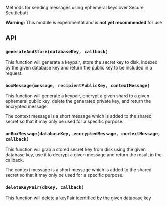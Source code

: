 
Methods for sending messages using ephemeral keys over Secure Scuttlebutt

**Warning:** This module is experimental and is **not yet recommended** for use

## API

### `generateAndStore(databaseKey, callback)` 

This function will generate a keypair, store the secret key
to disk, indexed by the given database key and return
the public key to be included in a request.

### `boxMessage(message, recipientPublicKey, contextMessage)`

This function will generate a keypair, encrypt a given shard to
a given ephemeral public key, delete the generated private key, 
and return the encrypted message.
 
The context message is a short message which is added to the shared
secret so that it may only be used for a specific purpose.

### `unBoxMessage(databaseKey, encryptedMessage, contextMessage, callback)`

This function will grab a stored secret key from disk using the
given database key, use it to decrypt a given message and return the
result in the callback.  

The context message is a short message which is added to the shared
secret so that it may only be used for a specific purpose.

### `deleteKeyPair(dbKey, callback)`

This function will delete a keyPair identified by the given database key
